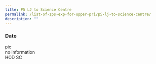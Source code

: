 ```yaml
---
title: P5 LJ to Science Centre
permalink: /list-of-zps-exp-for-upper-pri/p5-lj-to-science-centre/
description: ""
---
```

### **Date**
pic<br>no information<br>HOD SC